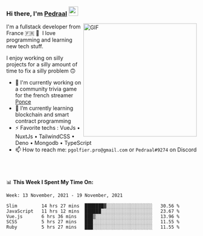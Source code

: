 ### Hi there, I'm <a href="https://pedraal.dev" target="_blank">Pedraal</a> <img src="https://media.giphy.com/media/hvRJCLFzcasrR4ia7z/giphy.gif" width="25px">
<img align="right" alt="GIF" src="https://pedraal.dev/avatar.png" width="300" height="300" />

I'm a fullstack developer from France 🇫🇷 🥖 &nbsp;I love programming and learning new
tech stuff.

I enjoy working on silly projects for a silly amount of time to fix a silly problem 🙃

- 🔭  I'm currently working on a community trivia game for the french streamer <a href="https://twitch.tv/ponce" target="_blank">Ponce</a>
- 🌱 I’m currently learning blockchain and smart contract programming
- ⚡ Favorite techs : VueJs &bull; NuxtJs &bull; TailwindCSS &bull; Deno &bull; Mongodb &bull; TypeScript
- 📫 How to reach me: `pgolfier.pro@gmail.com` or `Pedraal#9274` on Discord

<br>
<br>

📊 **This Week I Spent My Time On:**
<!--START_SECTION:waka-->
```text
Week: 13 November, 2021 - 19 November, 2021

Slim         14 hrs 27 mins  ███████▓░░░░░░░░░░░░░░░░░   30.56 % 
JavaScript   11 hrs 12 mins  ██████░░░░░░░░░░░░░░░░░░░   23.67 % 
Vue.js       6 hrs 36 mins   ███▒░░░░░░░░░░░░░░░░░░░░░   13.96 % 
SCSS         5 hrs 27 mins   ███░░░░░░░░░░░░░░░░░░░░░░   11.55 % 
Ruby         5 hrs 27 mins   ███░░░░░░░░░░░░░░░░░░░░░░   11.55 % 
```
<!--END_SECTION:waka-->
